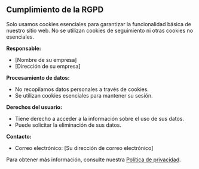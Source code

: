 ## Cumplimiento de la RGPD
Solo usamos cookies esenciales para garantizar la funcionalidad básica de nuestro sitio web. No se utilizan cookies de seguimiento ni otras cookies no esenciales.

**Responsable:**
- [Nombre de su empresa]
- [Dirección de su empresa]

**Procesamiento de datos:**
- No recopilamos datos personales a través de cookies.
- Se utilizan cookies esenciales para mantener su sesión.

**Derechos del usuario:**
- Tiene derecho a acceder a la información sobre el uso de sus datos.
- Puede solicitar la eliminación de sus datos.

**Contacto:**
- Correo electrónico: [Su dirección de correo electrónico]

Para obtener más información, consulte nuestra [Política de privacidad](#).
